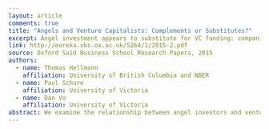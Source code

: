```yaml
---
layout: article
comments: true
title: "Angels and Venture Capitalists: Complements or Substitutes?"
excerpt: Angel investment appears to substitute for VC funding: companies that obtain angel financing subsequently obtain less venture capital, and vice versa.
link: http://eureka.sbs.ox.ac.uk/5264/1/2015-2.pdf
source: Oxford Saïd Business School Research Papers, 2015
authors:
  - name: Thomas Hellmann
    affiliation: University of British Columbia and NBER
  - name: Paul Schure
    affiliation: University of Victoria
  - name: Dan Vo
    affiliation: University of Victoria
abstract: We examine the relationship between angel investors and venture capitalists. Specifically we analyze how companies dynamically choose between these alternative investor types, and how these choices affect company performance. The paper juxtaposes a complements hypothesis – angel financing is a springboard for venture capital, against a substitutes hypothesis – angel financing and venture capital are distinct financing methods that do not mix well. Using a unique detailed dataset of start-ups in British Columbia, Canada, we find companies that obtain angel financing subsequently obtain less venture capital, and vice versa. On average venture capitalist makes larger investment, but this alone cannot explain the substitutes patterns. The substitutes effects are stronger for companies funded by less experienced angels. Using variation in tax credits as an exogenous instrument we find evidence for both selection and treatment effects. As for performance, companies funded by venture capital experience more successful exits than angel backed companies. However, there is no strong evidence that mixing angel and venture capital funding would be associated with significantly better or worse performance. Overall the evidence favors the substitutes hypothesis.
---
```

